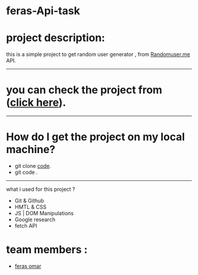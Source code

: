 # feras-Api-task
#  project description:
this is a simple project to get random user generator , from [Randomuser.me](https://randomuser.me/api/) API.


---

# you can check the project from ([click here](https://gsg-cf05.github.io/feras-Api-task/)).




---


# How do I get the project on my local machine?
* git clone [code](https://github.com/GSG-CF05/feras-Api-task.git).
* git code .
---
what i used for this project ?
*   Git & Github
*  HMTL & CSS
*  JS | DOM Manipulations
*  Google research
*  fetch API


# team members :
* [feras omar](https://github.com/ferasomar2)
